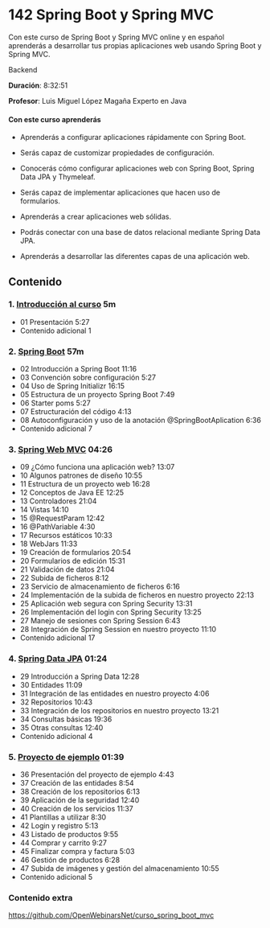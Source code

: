 # 142 Spring Boot y Spring MVC

Con este curso de Spring Boot y Spring MVC online y en español aprenderás a desarrollar tus propias aplicaciones web usando Spring Boot y Spring MVC.

Backend

**Duración**: 8:32:51

**Profesor**: Luis Miguel López Magaña Experto en Java

#### Con este curso aprenderás

* Aprenderás a configurar aplicaciones rápidamente con Spring Boot.

* Serás capaz de customizar propiedades de configuración.

* Conocerás cómo configurar aplicaciones web con Spring Boot, Spring Data JPA y Thymeleaf.

* Serás capaz de implementar aplicaciones que hacen uso de formularios.

* Aprenderás a crear aplicaciones web sólidas.

* Podrás conectar con una base de datos relacional mediante Spring Data JPA.

* Aprenderás a desarrollar las diferentes capas de una aplicación web.

## Contenido

### 1. [Introducción al curso](142_Spring_Boot_y_Spring_MVC/01_Introduccion.md)  5m

* 01 Presentación 5:27 
* Contenido adicional 1

### 2. [Spring Boot](142_Spring_Boot_y_Spring_MVC/02_Spring_Boot.md) 57m

* 02 Introducción a Spring Boot 11:16 
* 03 Convención sobre configuración 5:27 
* 04 Uso de Spring Initializr 16:15 
* 05 Estructura de un proyecto Spring Boot 7:49 
* 06 Starter poms 5:27 
* 07 Estructuración del código 4:13 
* 08 Autoconfiguración y uso de la anotación @SpringBootAplication 6:36 
* Contenido adicional 7

### 3. [Spring Web MVC](142_Spring_Boot_y_Spring_MVC/03_Spring_Web_MVC.md) 04:26

* 09 ¿Cómo funciona una aplicación web? 13:07 
* 10 Algunos patrones de diseño 10:55 
* 11 Estructura de un proyecto web 16:28 
* 12 Conceptos de Java EE 12:25 
* 13 Controladores 21:04 
* 14 Vistas 14:10 
* 15 @RequestParam 12:42 
* 16 @PathVariable 4:30 
* 17 Recursos estáticos 10:33 
* 18 WebJars 11:33 
* 19 Creación de formularios 20:54 
* 20 Formularios de edición 15:31 
* 21 Validación de datos 21:04 
* 22 Subida de ficheros 8:12 
* 23 Servicio de almacenamiento de ficheros 6:16 
* 24 Implementación de la subida de ficheros en nuestro proyecto 22:13 
* 25 Aplicación web segura con Spring Security 13:31 
* 26 Implementación del login con Spring Security 13:25 
* 27 Manejo de sesiones con Spring Session 6:43 
* 28 Integración de Spring Session en nuestro proyecto 11:10 
* Contenido adicional 17

### 4. [Spring Data JPA](142_Spring_Boot_y_Spring_MVC/04_Spring_Data_JPA.md) 01:24

* 29 Introducción a Spring Data 12:28 
* 30 Entidades 11:09 
* 31 Integración de las entidades en nuestro proyecto 4:06 
* 32 Repositorios 10:43 
* 33 Integración de los repositorios en nuestro proyecto 13:21 
* 34 Consultas básicas 19:36 
* 35 Otras consultas 12:40 
* Contenido adicional 4

### 5. [Proyecto de ejemplo](142_Spring_Boot_y_Spring_MVC/05_Proyecto_de_ejemplo.md) 01:39

* 36 Presentación del proyecto de ejemplo 4:43 
* 37 Creación de las entidades 8:54 
* 38 Creación de los repositorios 6:13 
* 39 Aplicación de la seguridad 12:40 
* 40 Creación de los servicios 11:37 
* 41 Plantillas a utilizar 8:30 
* 42 Login y registro 5:13 
* 43 Listado de productos 9:55 
* 44 Comprar y carrito 9:27 
* 45 Finalizar compra y factura 5:03 
* 46 Gestión de productos 6:28 
* 47 Subida de imágenes y gestión del almacenamiento 10:55 
* Contenido adicional 5

### Contenido extra

   https://github.com/OpenWebinarsNet/curso_spring_boot_mvc
